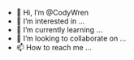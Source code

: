 - 👋 Hi, I’m @CodyWren
- 👀 I’m interested in ...
- 🌱 I’m currently learning ...
- 💞️ I’m looking to collaborate on ...
- 📫 How to reach me ...

<!---
CodyWren/CodyWren is a ✨ special ✨ repository because its `README.md` (this file) appears on your GitHub profile.
You can click the Preview link to take a look at your changes.
--->
